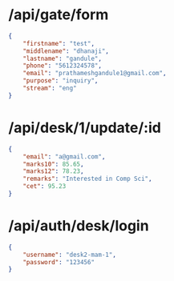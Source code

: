 # /api/gate/form
```json
{
    "firstname": "test",
    "middlename": "dhanaji",
    "lastname": "gandule",
    "phone": "5612324578",
    "email": "prathameshgandule1@gmail.com",
    "purpose": "inquiry",
    "stream": "eng"
}
```
# /api/desk/1/update/:id
```json
{
    "email": "a@gmail.com",
    "marks10": 85.65,
    "marks12": 78.23,
    "remarks": "Interested in Comp Sci",
    "cet": 95.23
}
```
# /api/auth/desk/login
```json
{
    "username": "desk2-mam-1",
    "password": "123456"
}
```